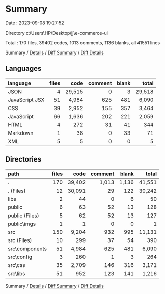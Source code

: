 # Summary

Date : 2023-09-08 19:27:52

Directory c:\\Users\\HP\\Desktop\\jj\\e-commerce-ui

Total : 170 files,  39402 codes, 1013 comments, 1136 blanks, all 41551 lines

Summary / [Details](details.md) / [Diff Summary](diff.md) / [Diff Details](diff-details.md)

## Languages
| language | files | code | comment | blank | total |
| :--- | ---: | ---: | ---: | ---: | ---: |
| JSON | 4 | 29,515 | 0 | 3 | 29,518 |
| JavaScript JSX | 51 | 4,984 | 625 | 481 | 6,090 |
| CSS | 39 | 2,952 | 155 | 357 | 3,464 |
| JavaScript | 66 | 1,636 | 202 | 221 | 2,059 |
| HTML | 4 | 272 | 31 | 41 | 344 |
| Markdown | 1 | 38 | 0 | 33 | 71 |
| XML | 5 | 5 | 0 | 0 | 5 |

## Directories
| path | files | code | comment | blank | total |
| :--- | ---: | ---: | ---: | ---: | ---: |
| . | 170 | 39,402 | 1,013 | 1,136 | 41,551 |
| . (Files) | 12 | 30,091 | 29 | 122 | 30,242 |
| libs | 2 | 44 | 0 | 6 | 50 |
| public | 6 | 63 | 52 | 13 | 128 |
| public (Files) | 5 | 62 | 52 | 13 | 127 |
| public\\imgs | 1 | 1 | 0 | 0 | 1 |
| src | 150 | 9,204 | 932 | 995 | 11,131 |
| src (Files) | 10 | 299 | 37 | 54 | 390 |
| src\\components | 51 | 4,984 | 625 | 481 | 6,090 |
| src\\config | 3 | 260 | 1 | 3 | 264 |
| src\\css | 35 | 2,709 | 146 | 316 | 3,171 |
| src\\libs | 51 | 952 | 123 | 141 | 1,216 |

Summary / [Details](details.md) / [Diff Summary](diff.md) / [Diff Details](diff-details.md)